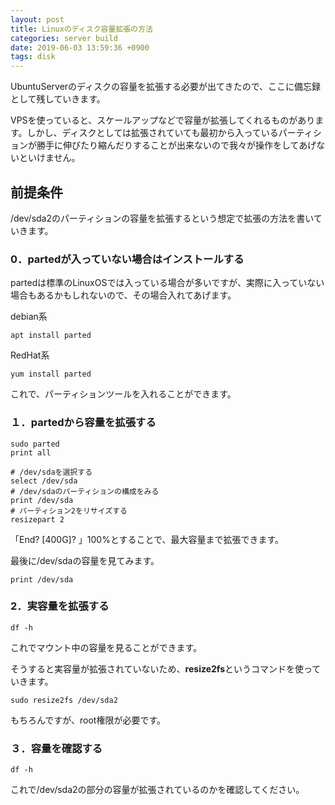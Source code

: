```yaml
---
layout: post
title: Linuxのディスク容量拡張の方法
categories: server build
date: 2019-06-03 13:59:36 +0900
tags: disk
---
```


UbuntuServerのディスクの容量を拡張する必要が出てきたので、ここに備忘録として残していきます。

VPSを使っていると、スケールアップなどで容量が拡張してくれるものがあります。しかし、ディスクとしては拡張されていても最初から入っているパーティションが勝手に伸びたり縮んだりすることが出来ないので我々が操作をしてあげないといけません。

前提条件
----

/dev/sda2のパーティションの容量を拡張するという想定で拡張の方法を書いていきます。

### 0．partedが入っていない場合はインストールする

partedは標準のLinuxOSでは入っている場合が多いですが、実際に入っていない場合もあるかもしれないので、その場合入れてあげます。

debian系

    apt install parted

RedHat系

    yum install parted

これで、パーティションツールを入れることができます。

### １．partedから容量を拡張する

    sudo parted
    print all

    # /dev/sdaを選択する
    select /dev/sda
    # /dev/sdaのパーティションの構成をみる
    print /dev/sda
    # パーティション2をリサイズする
    resizepart 2

「End? \[400G\]? 」100%とすることで、最大容量まで拡張できます。

最後に/dev/sdaの容量を見てみます。

    print /dev/sda

### 2．実容量を拡張する

    df -h

これでマウント中の容量を見ることができます。

そうすると実容量が拡張されていないため、**resize2fs**というコマンドを使っていきます。

    sudo resize2fs /dev/sda2

もちろんですが、root権限が必要です。

### ３．容量を確認する

    df -h

これで/dev/sda2の部分の容量が拡張されているのかを確認してください。